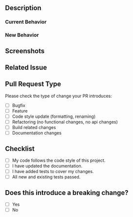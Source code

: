 <!--
Provide a general summary of your changes in the title above

NOTE: Please uncomment (Ctrl/Cmd + /) the header lines if
you have that information about the pull request
-->

<!--
- Describe your changes in detail
- What does this pull request add/fix? Explain your changes.
-->
## Description

### Current Behavior

### New Behavior

<!--
- Screenshots
-->
## Screenshots

<!--
- This project only accepts pull requests related to open issues
- If suggesting a new feature or change, please discuss it in an issue first
- Does your pull request close any issue? If so, please provide a link to the issue.
- If your pull request references an issue, please provide a link to the issue.
-->
## Related Issue

<!--
- Why is this change required?
- What problem does it solve?
-->
<!-- ## Motivation and Context -->

<!--
- What types of changes does your code introduce?
- Put an `x` in all the boxes that apply:
-->
## Pull Request Type

Please check the type of change your PR introduces:

- [ ] Bugfix
- [ ] Feature
- [ ] Code style update (formatting, renaming)
- [ ] Refactoring (no functional changes, no api changes)
- [ ] Build related changes
- [ ] Documentation changes

<!--
- Go over all the following points, and put an `x` in all the boxes that apply.
- If you're unsure about any of these, don't hesitate to ask. We're here to help!
-->
## Checklist

- [ ] My code follows the code style of this project.
- [ ] I have updated the documentation.
- [ ] I have added tests to cover my changes.
- [ ] All new and existing tests passed.

## Does this introduce a breaking change?

- [ ] Yes
- [ ] No

<!-- If this introduces a breaking change, please describe the impact of your change below. -->

<!--
- Provide additional context if necessary.
- Examples: version, OS, Browser, Other environment information, error logs, etc.
-->
<!-- ## Additional Context -->
